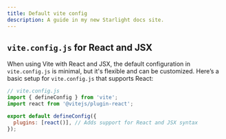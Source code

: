 ```yaml
---
title: Default vite config
description: A guide in my new Starlight docs site.
---
```


## `vite.config.js` for React and JSX

When using Vite with React and JSX, the default configuration in `vite.config.js` is minimal, but it's flexible and can be customized. Here’s a basic setup for `vite.config.js` that supports React:

```js
// vite.config.js
import { defineConfig } from 'vite';
import react from '@vitejs/plugin-react';

export default defineConfig({
  plugins: [react()], // Adds support for React and JSX syntax
});
```
